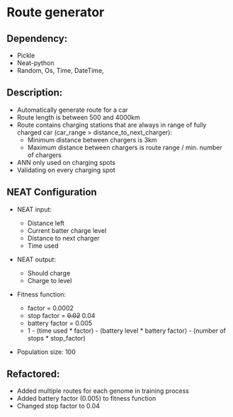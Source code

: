 # Route generator
## Dependency:
- Pickle
- Neat-python
- Random, Os, Time, DateTime, 

## Description:
- Automatically generate route for a car
- Route length is between 500 and 4000km
- Route contains charging stations that are always in range of fully charged car (car_range > distance_to_next_charger):
  - Minimum distance between chargers is 3km
  - Maximum distance between chargers is route range / min. number of chargers
- ANN only used on charging spots
- Validating on every charging spot

## NEAT Configuration
- NEAT input:
  - Distance left
  - Current batter charge level
  - Distance to next charger
  - Time used


- NEAT output:
  - Should charge
  - Charge to level


- Fitness function:
  - factor = 0.0002
  - stop factor = ~~0.02~~ 0.04
  - battery factor = 0.005
  - 1 - (time used * factor) - (battery level * battery factor) - (number of stops * stop_factor)


- Population size: 100 


## Refactored:
- Added multiple routes for each genome in training process
- Added battery factor (0.005) to fitness function
- Changed stop factor to 0.04